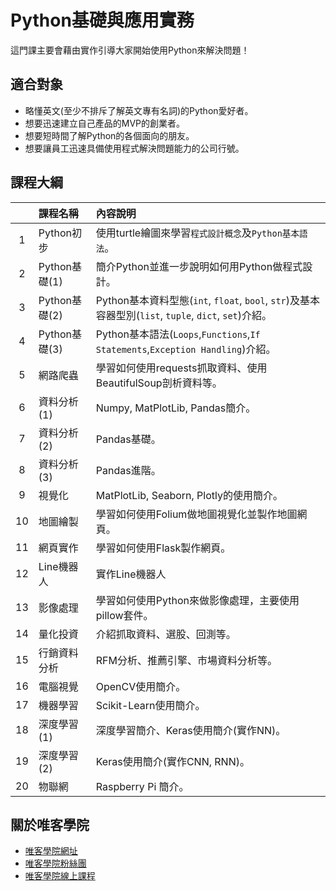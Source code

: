 # Python基礎與應用實務

這門課主要會藉由實作引導大家開始使用Python來解決問題！

## 適合對象

* 略懂英文(至少不排斥了解英文專有名詞)的Python愛好者。
* 想要迅速建立自己產品的MVP的創業者。
* 想要短時間了解Python的各個面向的朋友。
* 想要讓員工迅速具備使用程式解決問題能力的公司行號。

## 課程大綱

||課程名稱|內容說明|
|:-:|:-|:-|
|1|Python初步|使用turtle繪圖來學習`程式設計概念`及`Python基本語法`。|
|2|Python基礎(1)|簡介Python並進一步說明如何用Python做程式設計。|
|3|Python基礎(2)|Python基本資料型態(`int`, `float`, `bool`, `str`)及基本容器型別(`list`, `tuple`, `dict`, `set`)介紹。|
|4|Python基礎(3)|Python基本語法(`Loops`,`Functions`,`If Statements`,`Exception Handling`)介紹。|
|5|網路爬蟲|學習如何使用requests抓取資料、使用BeautifulSoup剖析資料等。|
|6|資料分析(1)|Numpy, MatPlotLib, Pandas簡介。|
|7|資料分析(2)|Pandas基礎。|
|8|資料分析(3)|Pandas進階。|
|9|視覺化|MatPlotLib, Seaborn, Plotly的使用簡介。|
|10|地圖繪製|學習如何使用Folium做地圖視覺化並製作地圖網頁。|
|11|網頁實作|學習如何使用Flask製作網頁。|
|12|Line機器人|實作Line機器人|
|13|影像處理|學習如何使用Python來做影像處理，主要使用pillow套件。|
|14|量化投資|介紹抓取資料、選股、回測等。|
|15|行銷資料分析|RFM分析、推薦引擎、市場資料分析等。|
|16|電腦視覺|OpenCV使用簡介。|
|17|機器學習|Scikit-Learn使用簡介。|
|18|深度學習(1)|深度學習簡介、Keras使用簡介(實作NN)。|
|19|深度學習(2)|Keras使用簡介(實作CNN, RNN)。|
|20|物聯網|Raspberry Pi 簡介。|

## 關於唯客學院

* [唯客學院網址](http://www.vcdemy.com)
* [唯客學院粉絲團](https://www.facebook.com/KHPYAcademy/)
* [唯客學院線上課程](https://khpy.teachable.com)
